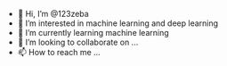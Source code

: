 - 👋 Hi, I’m @123zeba
- 👀 I’m interested in machine learning and deep learning
- 🌱 I’m currently learning machine learning
- 💞️ I’m looking to collaborate on ...
- 📫 How to reach me ...

<!---
123zeba/123zeba is a ✨ special ✨ repository because its `README.md` (this file) appears on your GitHub profile.
You can click the Preview link to take a look at your changes.
--->
